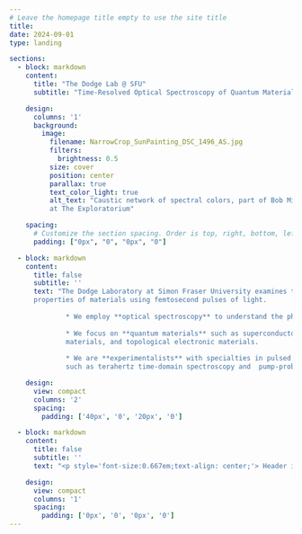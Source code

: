 ```yaml
---
# Leave the homepage title empty to use the site title
title:
date: 2024-09-01
type: landing

sections:
  - block: markdown
    content:
      title: "The Dodge Lab @ SFU"
      subtitle: "Time-Resolved Optical Spectroscopy of Quantum Materials"

    design:
      columns: '1'
      background:
        image: 
          filename: NarrowCrop_SunPainting_DSC_1496_AS.jpg
          filters:
            brightness: 0.5
          size: cover
          position: center
          parallax: true
          text_color_light: true
          alt_text: "Caustic network of spectral colors, part of Bob Miller's Sun Painting
          at The Exploratorium"

    spacing:
      # Customize the section spacing. Order is top, right, bottom, left.
      padding: ["0px", "0", "0px", "0"]

  - block: markdown
    content:
      title: false
      subtitle: ''
      text: "The Dodge Laboratory at Simon Fraser University examines the emergent quantum
      properties of materials using femtosecond pulses of light.
      
              * We employ **optical spectroscopy** to understand the physics of solids.
              
              * We focus on **quantum materials** such as superconductors, magnetic 
              materials, and topological electronic materials.
              
              * We are **experimentalists** with specialties in pulsed laser techniques 
              such as terahertz time-domain spectroscopy and  pump-probe spectroscopy."

    design:
      view: compact
      columns: '2'
      spacing:
        padding: ['40px', '0', '20px', '0']

  - block: markdown
    content:
      title: false
      subtitle: ''
      text: "<p style='font-size:0.667em;text-align: center;'> Header image: <a href='https://www.exploratorium.edu/exhibits/sun-painting'><i>Sun Painting</i></a>, by Bob Miller, © The Exploratorium, <a href='url'>www.exploratorium.edu</a></p>"

    design:
      view: compact
      columns: '1'
      spacing:
        padding: ['0px', '0', '0px', '0']
---
```

